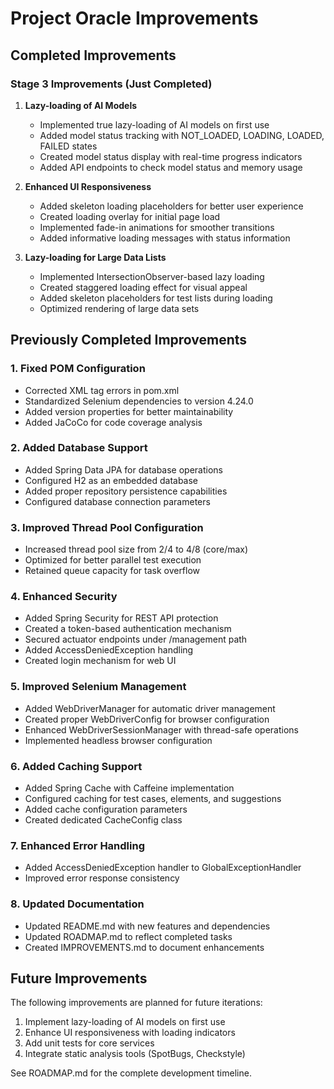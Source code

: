 # Project Oracle Improvements

## Completed Improvements

### Stage 3 Improvements (Just Completed)

1. **Lazy-loading of AI Models**
   - Implemented true lazy-loading of AI models on first use
   - Added model status tracking with NOT_LOADED, LOADING, LOADED, FAILED states
   - Created model status display with real-time progress indicators
   - Added API endpoints to check model status and memory usage

2. **Enhanced UI Responsiveness**
   - Added skeleton loading placeholders for better user experience
   - Created loading overlay for initial page load
   - Implemented fade-in animations for smoother transitions
   - Added informative loading messages with status information

3. **Lazy-loading for Large Data Lists**
   - Implemented IntersectionObserver-based lazy loading
   - Created staggered loading effect for visual appeal
   - Added skeleton placeholders for test lists during loading
   - Optimized rendering of large data sets

## Previously Completed Improvements

### 1. Fixed POM Configuration
- Corrected XML tag errors in pom.xml
- Standardized Selenium dependencies to version 4.24.0
- Added version properties for better maintainability
- Added JaCoCo for code coverage analysis

### 2. Added Database Support
- Added Spring Data JPA for database operations
- Configured H2 as an embedded database
- Added proper repository persistence capabilities
- Configured database connection parameters

### 3. Improved Thread Pool Configuration
- Increased thread pool size from 2/4 to 4/8 (core/max)
- Optimized for better parallel test execution
- Retained queue capacity for task overflow

### 4. Enhanced Security
- Added Spring Security for REST API protection
- Created a token-based authentication mechanism
- Secured actuator endpoints under /management path
- Added AccessDeniedException handling
- Created login mechanism for web UI

### 5. Improved Selenium Management
- Added WebDriverManager for automatic driver management
- Created proper WebDriverConfig for browser configuration
- Enhanced WebDriverSessionManager with thread-safe operations
- Implemented headless browser configuration

### 6. Added Caching Support
- Added Spring Cache with Caffeine implementation
- Configured caching for test cases, elements, and suggestions
- Added cache configuration parameters
- Created dedicated CacheConfig class

### 7. Enhanced Error Handling
- Added AccessDeniedException handler to GlobalExceptionHandler
- Improved error response consistency

### 8. Updated Documentation
- Updated README.md with new features and dependencies
- Updated ROADMAP.md to reflect completed tasks
- Created IMPROVEMENTS.md to document enhancements

## Future Improvements

The following improvements are planned for future iterations:

1. Implement lazy-loading of AI models on first use
2. Enhance UI responsiveness with loading indicators
3. Add unit tests for core services
4. Integrate static analysis tools (SpotBugs, Checkstyle)

See ROADMAP.md for the complete development timeline.